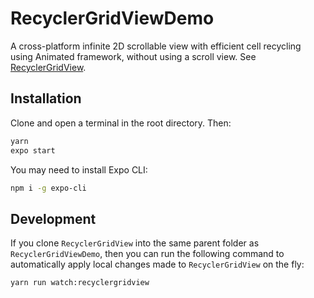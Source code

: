 # RecyclerGridViewDemo
A cross-platform infinite 2D scrollable view with efficient cell recycling using Animated framework, without using a scroll view. See [RecyclerGridView](https://github.com/diatche/recyclergridview).

## Installation

Clone and open a terminal in the root directory. Then:

```bash
yarn
expo start
```

You may need to install Expo CLI:

```bash
npm i -g expo-cli
```

## Development

If you clone `RecyclerGridView` into the same parent folder as `RecyclerGridViewDemo`, then you can run the following command to automatically apply local changes made to `RecyclerGridView` on the fly:

```bash
yarn run watch:recyclergridview
```
